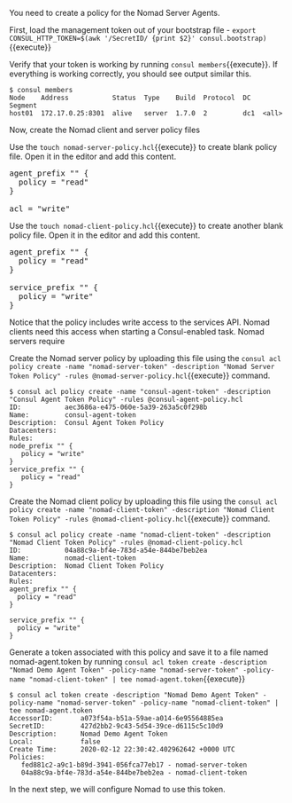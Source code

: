 You need to create a policy for the Nomad Server Agents.

First, load the management token out of your bootstrap file - `export CONSUL_HTTP_TOKEN=$(awk '/SecretID/ {print $2}' consul.bootstrap)`{{execute}}

Verify that your token is working by running `consul members`{{execute}}. If everything
is working correctly, you should see output similar this.

```shell
$ consul members
Node    Address           Status  Type    Build  Protocol  DC   Segment
host01  172.17.0.25:8301  alive   server  1.7.0  2         dc1  <all>
```

Now, create the Nomad client and server policy files

Use the `touch nomad-server-policy.hcl`{{execute}} to create blank policy file.
Open it in the editor and add this content.

<pre class="file" data-filename="nomad-server-policy.hcl" data-target="replace">
agent_prefix "" {
  policy = "read"
}

acl = "write"
</pre>

Use the `touch nomad-client-policy.hcl`{{execute}} to create another blank
policy file. Open it in the editor and add this content.

<pre class="file" data-filename="nomad-client-policy.hcl" data-target="replace">
agent_prefix "" {
  policy = "read"
}

service_prefix "" {
  policy = "write"
}
</pre>


Notice that the policy includes write access to the services API. Nomad clients
need this access when starting a Consul-enabled task.  Nomad servers require

Create the Nomad server policy by uploading this file using the `consul acl policy create -name "nomad-server-token" -description "Nomad Server Token Policy" -rules @nomad-server-policy.hcl`{{execute}} command.

```shell
$ consul acl policy create -name "consul-agent-token" -description "Consul Agent Token Policy" -rules @consul-agent-policy.hcl
ID:           aec3686a-e475-060e-5a39-263a5c0f298b
Name:         consul-agent-token
Description:  Consul Agent Token Policy
Datacenters:
Rules:
node_prefix "" {
   policy = "write"
}
service_prefix "" {
   policy = "read"
}
```

Create the Nomad client policy by uploading this file using the `consul acl policy create -name "nomad-client-token" -description "Nomad Client Token Policy" -rules @nomad-client-policy.hcl`{{execute}} command.

```shell
$ consul acl policy create -name "nomad-client-token" -description "Nomad Client Token Policy" -rules @nomad-client-policy.hcl
ID:           04a88c9a-bf4e-783d-a54e-844be7beb2ea
Name:         nomad-client-token
Description:  Nomad Client Token Policy
Datacenters:
Rules:
agent_prefix "" {
  policy = "read"
}

service_prefix "" {
  policy = "write"
}
```

Generate a token associated with this policy and save it to a file named nomad-agent.token by running `consul acl token create -description "Nomad Demo Agent Token" -policy-name "nomad-server-token" -policy-name "nomad-client-token" | tee nomad-agent.token`{{execute}}

```
$ consul acl token create -description "Nomad Demo Agent Token" -policy-name "nomad-server-token" -policy-name "nomad-client-token" | tee nomad-agent.token
AccessorID:       a073f54a-b51a-59ae-a014-6e95564885ea
SecretID:         427d2bb2-9c43-5d54-39ce-d6115c5c10d9
Description:      Nomad Demo Agent Token
Local:            false
Create Time:      2020-02-12 22:30:42.402962642 +0000 UTC
Policies:
   fed881c2-a9c1-b89d-3941-056fca77eb17 - nomad-server-token
   04a88c9a-bf4e-783d-a54e-844be7beb2ea - nomad-client-token
```

In the next step, we will configure Nomad to use this token.